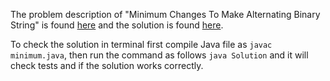 The problem description of "Minimum Changes To Make Alternating Binary String" is found [here](https://leetcode.com/problems/minimum-changes-to-make-alternating-binary-string/) and the solution is found [here](https://github.com/aurimas13/Solutions-To-Problems/blob/main/LeetCode/Java%20Solutions/Minimum%20Changes%20To%20Make%20Alternating%20Binary%20String/minimum.java).

To check the solution in terminal first compile Java file as `javac minimum.java`, then run the command as follows `java Solution` and it will check tests and if the solution works correctly.
